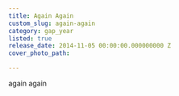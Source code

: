 ```yaml
---
title: Again Again
custom_slug: again-again
category: gap_year
listed: true
release_date: 2014-11-05 00:00:00.000000000 Z
cover_photo_path: 

---
```

again again